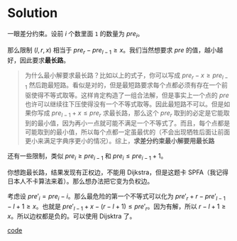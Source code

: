 # Solution

一眼差分约束。设前 $i$ 个数里面 `1` 的数量为 $pre_i$。

那么限制 $(l,r,x)$ 相当于 $pre_r-pre_{l-1} \ge x$。我们当然想要求 $pre$ 的值，越小越好，因此要求**最长路**。

> 为什么最小解要求最长路？比如以上的式子，你可以写成 $pre_r - x \ge pre_{l-1}$ 然后跑最短路。看似是对的，但是最短路要求每个点都必须有存在一个前驱使得不等式取等。这样肯定构造了一组合法解，但是事实上一个点的 $pre$ 也许可以继续往下压使得没有一个不等式取等。因此最短路不可以。但是如果你写成 $pre_{l-1}+x \le pre_r$ 求最长路，那么这个 $pre_r$ 取到的必定是它能取到的最小值，因为再小一点就可能不满足一个不等式了。而且，每个点都是可能取到的最小值，所以每个点都一定虽最优的（不会出现牺牲后面让前面更小来满足字典序更小的情况）。综上，**求差分约束最小解要用最长路**

还有一些限制，类似 $pre_i \ge pre_{i-1}$ 和 $pre_i \le pre_{i-1}+1$。

你想跑最长路，结果发现有正权边，不能用 Dijkstra，但是这题卡 SPFA（我记得日本人不卡算法来着）。那么想办法把它变为负权边。

考虑设 $pre'_i=pre_i-i$。那么最危险的第一个不等式可以化为 $pre'_r+r-pre'_{l-1}-l+1 \ge x$。也就是 $pre'_{l-1}+x-(r-l+1) \le pre'_r$。因为有解，所以 $r-l+1 \ge x$。所以边权都是负的。可以使用 Dijsktra 了。

[code](https://atcoder.jp/contests/abc216/submissions/43282717)